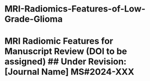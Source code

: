 # MRI-Radiomics-Features-of-Low-Grade-Glioma
# MRI Radiomic Features for Manuscript Review (DOI to be assigned) ## Under Revision: [Journal Name] MS#2024-XXX  
